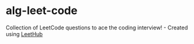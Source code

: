 # alg-leet-code
Collection of LeetCode questions to ace the coding interview! - Created using [LeetHub](https://github.com/QasimWani/LeetHub)
